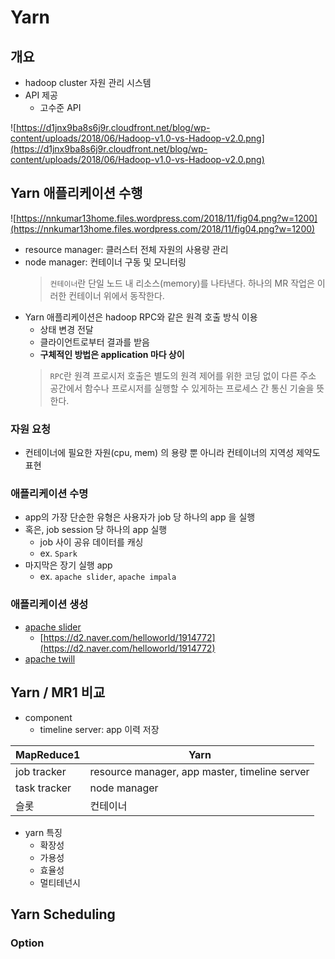 # Yarn
## 개요
* hadoop cluster 자원 관리 시스템
* API 제공
    * 고수준 API

![https://d1jnx9ba8s6j9r.cloudfront.net/blog/wp-content/uploads/2018/06/Hadoop-v1.0-vs-Hadoop-v2.0.png](https://d1jnx9ba8s6j9r.cloudfront.net/blog/wp-content/uploads/2018/06/Hadoop-v1.0-vs-Hadoop-v2.0.png)

## Yarn 애플리케이션 수행
![https://nnkumar13home.files.wordpress.com/2018/11/fig04.png?w=1200](https://nnkumar13home.files.wordpress.com/2018/11/fig04.png?w=1200)

* resource manager: 클러스터 전체 자원의 사용량 관리
* node manager: 컨테이너 구동 및 모니터링
  > `컨테이너`란 단일 노드 내 리소스(memory)를 나타낸다. 하나의 MR 작업은 이러한 컨테이너 위에서 동작한다.
* Yarn 애플리케이션은 hadoop RPC와 같은 원격 호출 방식 이용
    * 상태 변경 전달
    * 클라이언트로부터 결과를 받음
    * **구체적인 방법은 application 마다 상이**
    > `RPC`란 원격 프로시저 호출은 별도의 원격 제어를 위한 코딩 없이 다른 주소 공간에서 함수나 프로시저를 실행할 수 있게하는 프로세스 간 통신 기술을 뜻한다.

### 자원 요청
* 컨테이너에 필요한 자원(cpu, mem) 의 용량 뿐 아니라 컨테이너의 지역성 제약도 표현

### 애플리케이션 수명
* app의 가장 단순한 유형은 사용자가 job 당 하나의 app 을 실행
* 혹은, job session 당 하나의 app 실행
    * job 사이 공유 데이터를 캐싱
    * ex. `Spark`
* 마지막은 장기 실행 app
    * ex. `apache slider`, `apache impala`

### 애플리케이션 생성
* [apache slider](http://incubator.apache.org/projects/slider.html)
    * [https://d2.naver.com/helloworld/1914772](https://d2.naver.com/helloworld/1914772)
* [apache twill](https://twill.apache.org/)

## Yarn / MR1 비교
* component
    * timeline server: app 이력 저장

|MapReduce1|Yarn|
|-----|-----|
|job tracker|resource manager, app master, timeline server|
|task tracker|node manager|
|슬롯|컨테이너|

* yarn 특징
    * 확장성
    * 가용성
    * 효율성
    * 멀티테넌시

## Yarn Scheduling
### Option
